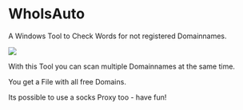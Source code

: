 # WhoIsAuto
A Windows Tool to Check Words for not registered Domainnames.

<img src="https://burncycle.de/share/overview2.png" />

With this Tool you can scan multiple Domainnames at the same time.

You get a File with all free Domains.

Its possible to use a socks Proxy too - have fun!
